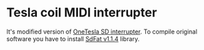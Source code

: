 # Tesla coil MIDI interrupter
It's modified version of [OneTesla SD interrupter](https://onetesla.com/).
To compile original software you have to install [SdFat v1.1.4](https://github.com/greiman/SdFat/releases/tag/1.1.4) library.
